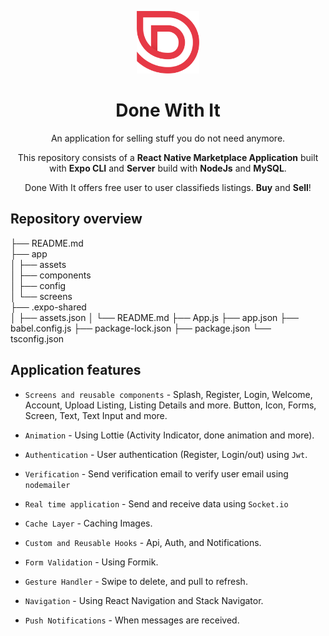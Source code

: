<p align="center">
    <a href="https://expo.dev/@diogoskfl/DoneWithIt">
        <img src="app/assets/logo-red.png" width="100" alt="Done With It Logo"/>
    </a>
    <h1 align="center"> Done With It </h1>
</p>

<p align="center">
    An application for selling stuff you do not need anymore.
</p>

<p align="center">
    This repository consists of a <strong>React Native Marketplace Application</strong> built with <strong>Expo CLI</strong> and <strong>Server</Strong> build with <strong>NodeJs</strong> and <strong>MySQL</strong>.
</p>

<p align="center">
    Done With It offers free user to user classifieds listings. <strong>Buy</strong> and <strong>Sell</strong>!
</p>

## Repository overview

├── README.md  
├── app  
│ ├── assets  
│ ├── components  
│ ├── config  
│ └── screens  
├── .expo-shared  
│ ├── assets.json
│ └── README.md
├── App.js
├── app.json
├── babel.config.js
├── package-lock.json
├── package.json
└── tsconfig.json

## Application features

- `Screens and reusable components` - Splash, Register, Login, Welcome, Account, Upload Listing, Listing Details and more. Button, Icon, Forms, Screen, Text, Text Input and more.

- `Animation` - Using Lottie (Activity Indicator, done animation and more).

- `Authentication` - User authentication (Register, Login/out) using `Jwt`.

- `Verification` - Send verification email to verify user email using `nodemailer`

- `Real time application` - Send and receive data using `Socket.io`

- `Cache Layer` - Caching Images.

- `Custom and Reusable Hooks` - Api, Auth, and Notifications.

- `Form Validation` - Using Formik.

- `Gesture Handler` - Swipe to delete, and pull to refresh.

- `Navigation` - Using React Navigation and Stack Navigator.

- `Push Notifications` - When messages are received.
